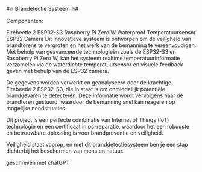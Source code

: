 #🔥 Brandetectie Systeem 🔥#

Componenten:

Firebeetle 2 ESP32-S3
Raspberry Pi Zero W
Waterproof Temperatuursensor
ESP32 Camera
Dit innovatieve systeem is ontworpen om de veiligheid van brandtorens te vergroten en het werk van de bemanning te vereenvoudigen. Met behulp van geavanceerde technologieën zoals de ESP32-S3 en Raspberry Pi Zero W, kan het systeem realtime temperatuurinformatie verzamelen via de waterdichte temperatuursensor en visuele feedback geven met behulp van de ESP32 camera.

De gegevens worden verwerkt en geanalyseerd door de krachtige Firebeetle 2 ESP32-S3, die in staat is om onmiddellijk potentiële brandgevaren te detecteren. Deze informatie wordt vervolgens naar de brandtoren gestuurd, waardoor de bemanning snel kan reageren op mogelijke noodsituaties.

Dit project is een perfecte combinatie van Internet of Things (IoT) technologie en een certificaat in pc-reparatie, waardoor het een robuuste en betrouwbare oplossing is voor brandpreventie en veiligheid.

Veiligheid staat voorop, en met dit branddetectiesysteem ben je een stap dichterbij het beschermen van mens en natuur.

 geschreven met chatGPT 


